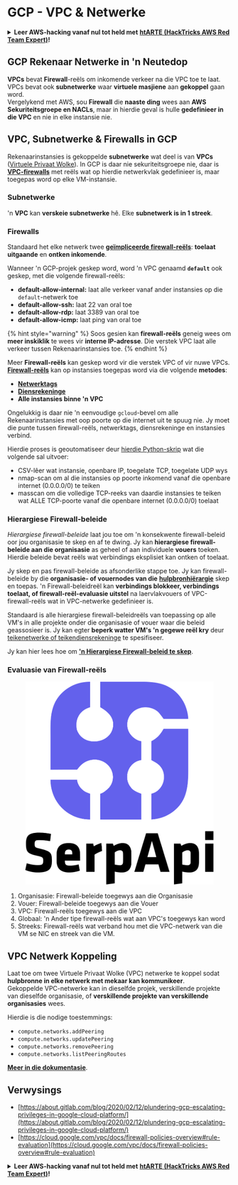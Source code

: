 # GCP - VPC & Netwerke

<details>

<summary><strong>Leer AWS-hacking vanaf nul tot held met</strong> <a href="https://training.hacktricks.xyz/courses/arte"><strong>htARTE (HackTricks AWS Red Team Expert)</strong></a><strong>!</strong></summary>

Ander maniere om HackTricks te ondersteun:

* As jy wil sien dat jou **maatskappy geadverteer word in HackTricks** of **HackTricks aflaai in PDF-formaat** Kyk na die [**INSKRYWINGSPLANNE**](https://github.com/sponsors/carlospolop)!
* Kry die [**amptelike PEASS & HackTricks swag**](https://peass.creator-spring.com)
* Ontdek [**Die PEASS Familie**](https://opensea.io/collection/the-peass-family), ons versameling eksklusiewe [**NFTs**](https://opensea.io/collection/the-peass-family)
* **Sluit aan by die** 💬 [**Discord-groep**](https://discord.gg/hRep4RUj7f) of die [**telegram-groep**](https://t.me/peass) of **volg** ons op **Twitter** 🐦 [**@hacktricks\_live**](https://twitter.com/hacktricks\_live)**.**
* **Deel jou hacking-truuks deur PRs in te dien by die** [**HackTricks**](https://github.com/carlospolop/hacktricks) en [**HackTricks Cloud**](https://github.com/carlospolop/hacktricks-cloud) github-opslag.

</details>

## **GCP Rekenaar Netwerke in 'n Neutedop**

**VPCs** bevat **Firewall**-reëls om inkomende verkeer na die VPC toe te laat. VPCs bevat ook **subnetwerke** waar **virtuele masjiene** aan **gekoppel** gaan word.\
Vergelykend met AWS, sou **Firewall** die **naaste ding** wees aan **AWS** **Sekuriteitsgroepe en NACLs**, maar in hierdie geval is hulle **gedefinieer in die VPC** en nie in elke instansie nie.

## **VPC, Subnetwerke & Firewalls in GCP**

Rekenaarinstansies is gekoppelde **subnetwerke** wat deel is van **VPCs** ([Virtuele Privaat Wolke](https://cloud.google.com/vpc/docs/vpc)). In GCP is daar nie sekuriteitsgroepe nie, daar is [**VPC-firewalls**](https://cloud.google.com/vpc/docs/firewalls) met reëls wat op hierdie netwerkvlak gedefinieer is, maar toegepas word op elke VM-instansie.

### Subnetwerke

'n **VPC** kan **verskeie subnetwerke** hê. Elke **subnetwerk is in 1 streek**.

### Firewalls

Standaard het elke netwerk twee [**geïmpliceerde firewall-reëls**](https://cloud.google.com/vpc/docs/firewalls#default\_firewall\_rules): **toelaat uitgaande** en **ontken inkomende**.

Wanneer 'n GCP-projek geskep word, word 'n VPC genaamd **`default`** ook geskep, met die volgende firewall-reëls:

* **default-allow-internal:** laat alle verkeer vanaf ander instansies op die `default`-netwerk toe
* **default-allow-ssh:** laat 22 van oral toe
* **default-allow-rdp:** laat 3389 van oral toe
* **default-allow-icmp:** laat ping van oral toe

{% hint style="warning" %}
Soos gesien kan **firewall-reëls** geneig wees om **meer inskiklik** te wees vir **interne IP-adresse**. Die verstek VPC laat alle verkeer tussen Rekenaarinstansies toe.
{% endhint %}

Meer **Firewall-reëls** kan geskep word vir die verstek VPC of vir nuwe VPCs. [**Firewall-reëls**](https://cloud.google.com/vpc/docs/firewalls) kan op instansies toegepas word via die volgende **metodes**:

* [**Netwerktags**](https://cloud.google.com/vpc/docs/add-remove-network-tags)
* [**Diensrekeninge**](https://cloud.google.com/vpc/docs/firewalls#serviceaccounts)
* **Alle instansies binne 'n VPC**

Ongelukkig is daar nie 'n eenvoudige `gcloud`-bevel om alle Rekenaarinstansies met oop poorte op die internet uit te spuug nie. Jy moet die punte tussen firewall-reëls, netwerktags, diensrekeninge en instansies verbind.

Hierdie proses is geoutomatiseer deur [hierdie Python-skrip](https://gitlab.com/gitlab-com/gl-security/gl-redteam/gcp\_firewall\_enum) wat die volgende sal uitvoer:

* CSV-lêer wat instansie, openbare IP, toegelate TCP, toegelate UDP wys
* nmap-scan om al die instansies op poorte inkomend vanaf die openbare internet (0.0.0.0/0) te teiken
* masscan om die volledige TCP-reeks van daardie instansies te teiken wat ALLE TCP-poorte vanaf die openbare internet (0.0.0.0/0) toelaat

### Hierargiese Firewall-beleide <a href="#hierarchical-firewall-policies" id="hierarchical-firewall-policies"></a>

_Hierargiese firewall-beleide_ laat jou toe om 'n konsekwente firewall-beleid oor jou organisasie te skep en af te dwing. Jy kan **hierargiese firewall-beleide aan die organisasie** as geheel of aan individuele **vouers** toeken. Hierdie beleide bevat reëls wat verbindings eksplisiet kan ontken of toelaat.

Jy skep en pas firewall-beleide as afsonderlike stappe toe. Jy kan firewall-beleide by die **organisasie- of vouernodes van die** [**hulpbronhiërargie**](https://cloud.google.com/resource-manager/docs/cloud-platform-resource-hierarchy) skep en toepas. 'n Firewall-beleidreël kan **verbindings blokkeer, verbindings toelaat, of firewall-reël-evaluasie uitstel** na laervlakvouers of VPC-firewall-reëls wat in VPC-netwerke gedefinieer is.

Standaard is alle hierargiese firewall-beleidreëls van toepassing op alle VM's in alle projekte onder die organisasie of vouer waar die beleid geassosieer is. Jy kan egter **beperk watter VM's 'n gegewe reël kry** deur [teikenetwerke of teikendiensrekeninge](https://cloud.google.com/vpc/docs/firewall-policies#targets) te spesifiseer.

Jy kan hier lees hoe om [**'n Hierargiese Firewall-beleid te skep**](https://cloud.google.com/vpc/docs/using-firewall-policies#gcloud).

### Evaluasie van Firewall-reëls

<figure><img src="../../../../.gitbook/assets/image.png" alt=""><figcaption></figcaption></figure>

1. Organisasie: Firewall-beleide toegewys aan die Organisasie
2. Vouer: Firewall-beleide toegewys aan die Vouer
3. VPC: Firewall-reëls toegewys aan die VPC
4. Globaal: 'n Ander tipe firewall-reëls wat aan VPC's toegewys kan word
5. Streeks: Firewall-reëls wat verband hou met die VPC-netwerk van die VM se NIC en streek van die VM.

## VPC Netwerk Koppeling

Laat toe om twee Virtuele Privaat Wolke (VPC) netwerke te koppel sodat **hulpbronne in elke netwerk met mekaar kan kommunikeer**.\
Gekoppelde VPC-netwerke kan in dieselfde projek, verskillende projekte van dieselfde organisasie, of **verskillende projekte van verskillende organisasies** wees.

Hierdie is die nodige toestemmings:

* `compute.networks.addPeering`
* `compute.networks.updatePeering`
* `compute.networks.removePeering`
* `compute.networks.listPeeringRoutes`

[**Meer in die dokumentasie**](https://cloud.google.com/vpc/docs/vpc-peering).

## Verwysings

* [https://about.gitlab.com/blog/2020/02/12/plundering-gcp-escalating-privileges-in-google-cloud-platform/](https://about.gitlab.com/blog/2020/02/12/plundering-gcp-escalating-privileges-in-google-cloud-platform/)
* [https://cloud.google.com/vpc/docs/firewall-policies-overview#rule-evaluation](https://cloud.google.com/vpc/docs/firewall-policies-overview#rule-evaluation)

<details>

<summary><strong>Leer AWS-hacking vanaf nul tot held met</strong> <a href="https://training.hacktricks.xyz/courses/arte"><strong>htARTE (HackTricks AWS Red Team Expert)</strong></a><strong>!</strong></summary>

Ander maniere om HackTricks te ondersteun:

* As jy wil sien dat jou **maatskappy geadverteer word in HackTricks** of **HackTricks aflaai in PDF-formaat** Kyk na die [**INSKRYWINGSPLANNE**](https://github.com/sponsors/carlospolop)!
* Kry die [**amptelike PEASS & HackTricks swag**](https://peass.creator-spring.com)
* Ontdek [**Die PEASS Familie**](https://opensea.io/collection/the-peass-family), ons versameling eksklusiewe [**NFTs**](https://opensea.io/collection/the-peass-family)
* **Sluit aan by die** 💬 [**Discord-groep**](https://discord.gg/hRep4RUj7f) of die [**telegram-groep**](https://t.me/peass) of **volg** ons op **Twitter** 🐦 [**@hacktricks\_live**](https://twitter.com/hacktricks\_live)**.**
* **Deel jou hacking-truuks deur PRs in te dien by die** [**HackTricks**](https://github.com/carlospolop/hacktricks) en [**HackTricks Cloud**](https://github.com/carlospolop/hacktricks-cloud) github-opslag.

</details>
